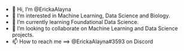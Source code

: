- 👋 Hi, I’m @ErickaAlayna
- 👀 I’m interested in Machine Learning, Data Science and Biology.
- 🌱 I’m currently learning Foundational Data Science.
- 💞️ I’m looking to collaborate on Machine Learning and Data Science projects.
- 📫 How to reach me ==> @ErickaAlayna#3593 on Discord

<!---
ErickaAlayna/ErickaAlayna is a ✨ special ✨ repository because its `README.md` (this file) appears on your GitHub profile.
You can click the Preview link to take a look at your changes.
--->
